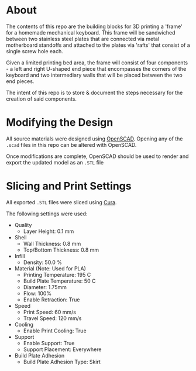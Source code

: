 # About
The contents of this repo are the building blocks for 3D printing a 'frame' for 
a homemade mechanical keyboard.  This frame will be sandwiched between two 
stainless steel plates that are connected via metal motherboard standoffs and
attached to the plates via 'rafts' that consist of a single screw hole each.

Given a limited printing bed area, the frame will consist of four components - 
a left and right U-shaped end piece that encompasses the corners of the 
keyboard and two intermediary walls that will be placed between the two end
pieces.

The intent of this repo is to store & document the steps necessary for the 
creation of said components.

# Modifying the Design

All source materials were designed using [OpenSCAD](http://www.openscad.org/). 
Opening any of the `.scad` files in this repo can be altered with OpenSCAD.

Once modifications are complete, OpenSCAD should be used to render and export
the updated model as an `.STL` file

# Slicing and Print Settings

All exported `.STL` files were sliced using [Cura](https://ultimaker.com/en/products/cura-software).

The following settings were used:

* Quality
    * Layer Height: 0.1 mm
* Shell
    * Wall Thickness: 0.8 mm
    * Top/Bottom Thickness: 0.8 mm
* Infill
    * Density: 50.0 %
* Material (Note: Used for PLA)
    * Printing Temperature: 195 C
    * Build Plate Temperature: 50 C
    * Diameter: 1.75mm
    * Flow: 100%
    * Enable Retraction: True
* Speed
    * Print Speed: 60 mm/s 
    * Travel Speed: 120 mm/s 
* Cooling
    * Enable Print Cooling: True
* Support
    * Enable Support: True
    * Support Placement: Everywhere
* Build Plate Adhesion
    * Build Plate Adhesion Type: Skirt